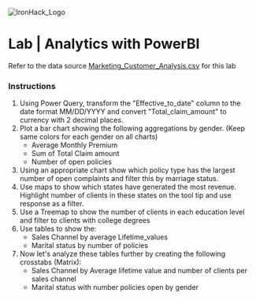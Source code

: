 ![IronHack_Logo](https://user-images.githubusercontent.com/92721547/180667578-7208994e-3fdf-4006-8481-d0723b917662.png)

# Lab | Analytics with PowerBI

Refer to the data source [Marketing_Customer_Analysis.csv](https://github.com/ironhack-labs/lab-analytics-with-powerbi/tree/master/files_for_lab) for this lab

### Instructions 

1. Using Power Query, transform the "Effective_to_date" column to the date format MM/DD/YYYY and convert "Total_claim_amount" to currency with 2 decimal places.
2. Plot a bar chart showing the following aggregations by gender. (Keep same colors for each gender on all charts)
    - Average Monthly Premium 
    - Sum of Total Claim amount 
    - Number of open policies 
3. Using an appropriate chart show which policy type has the largest number of open complaints and filter this by marriage status.
4. Use maps to show which states have generated the most revenue. Highlight number of clients in these states on the tool tip and use response as a filter. 
5. Use a Treemap to show the number of clients in each education level and filter to clients with college degrees
6. Use tables to show the: 
    - Sales Channel by average Lifetime_values 
    - Marital status by number of policies 
7. Now let's analyze these tables further by creating the following crosstabs (Matrix): 
    - Sales Channel by Average lifetime value and number of clients per sales channel
    - Marital status with number policies open by gender 
